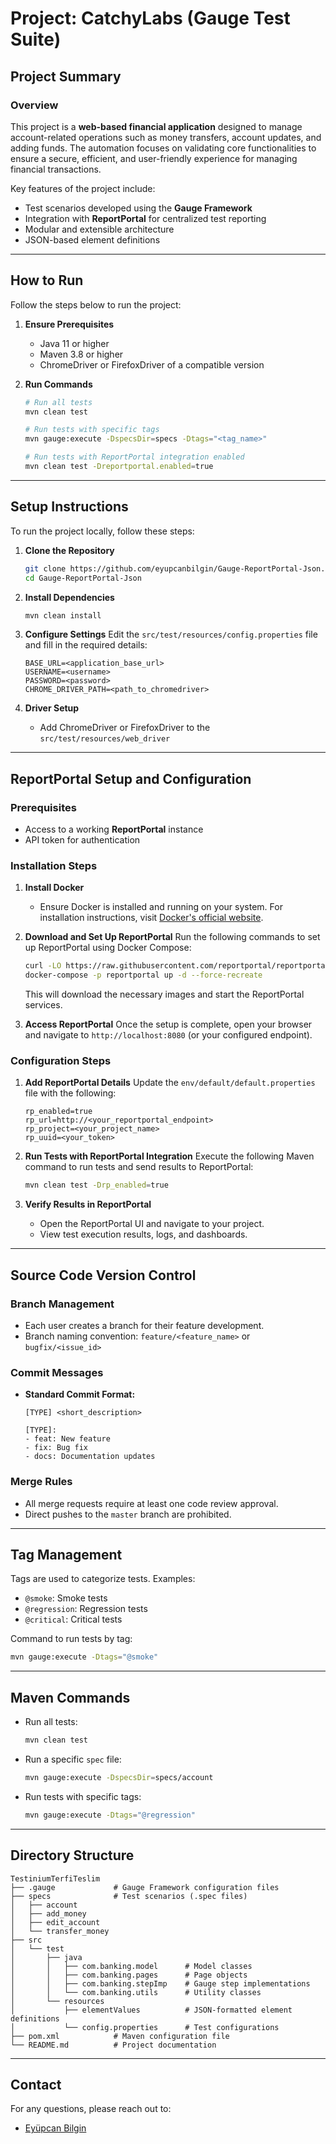 # Project: CatchyLabs (Gauge Test Suite)

## Project Summary
### Overview
This project is a **web-based financial application** designed to manage account-related operations such as money transfers, account updates, and adding funds. The automation focuses on validating core functionalities to ensure a secure, efficient, and user-friendly experience for managing financial transactions.

Key features of the project include:
- Test scenarios developed using the **Gauge Framework**
- Integration with **ReportPortal** for centralized test reporting
- Modular and extensible architecture
- JSON-based element definitions

---

## How to Run
Follow the steps below to run the project:

1. **Ensure Prerequisites**
    - Java 11 or higher
    - Maven 3.8 or higher
    - ChromeDriver or FirefoxDriver of a compatible version

2. **Run Commands**
   ```bash
   # Run all tests
   mvn clean test

   # Run tests with specific tags
   mvn gauge:execute -DspecsDir=specs -Dtags="<tag_name>"

   # Run tests with ReportPortal integration enabled
   mvn clean test -Dreportportal.enabled=true
   ```

---

## Setup Instructions
To run the project locally, follow these steps:

1. **Clone the Repository**
   ```bash
   git clone https://github.com/eyupcanbilgin/Gauge-ReportPortal-Json.git
   cd Gauge-ReportPortal-Json
   ```

2. **Install Dependencies**
   ```bash
   mvn clean install
   ```

3. **Configure Settings**
   Edit the `src/test/resources/config.properties` file and fill in the required details:
   ```properties
   BASE_URL=<application_base_url>
   USERNAME=<username>
   PASSWORD=<password>
   CHROME_DRIVER_PATH=<path_to_chromedriver>
   ```

4. **Driver Setup**
    - Add ChromeDriver or FirefoxDriver to the `src/test/resources/web_driver`

---

## ReportPortal Setup and Configuration

### Prerequisites
- Access to a working **ReportPortal** instance
- API token for authentication

### Installation Steps
1. **Install Docker**
    - Ensure Docker is installed and running on your system. For installation instructions, visit [Docker's official website](https://www.docker.com/get-started).

2. **Download and Set Up ReportPortal**
   Run the following commands to set up ReportPortal using Docker Compose:
   ```bash
   curl -LO https://raw.githubusercontent.com/reportportal/reportportal/master/docker-compose.yml
   docker-compose -p reportportal up -d --force-recreate
   ```

   This will download the necessary images and start the ReportPortal services.

3. **Access ReportPortal**
   Once the setup is complete, open your browser and navigate to `http://localhost:8080` (or your configured endpoint).

### Configuration Steps
1. **Add ReportPortal Details**
   Update the `env/default/default.properties` file with the following:
   ```properties
   rp_enabled=true
   rp_url=http://<your_reportportal_endpoint>
   rp_project=<your_project_name>
   rp_uuid=<your_token>
   ```

2. **Run Tests with ReportPortal Integration**
   Execute the following Maven command to run tests and send results to ReportPortal:
   ```bash
   mvn clean test -Drp_enabled=true
   ```

3. **Verify Results in ReportPortal**
    - Open the ReportPortal UI and navigate to your project.
    - View test execution results, logs, and dashboards.



---

## Source Code Version Control

### Branch Management
- Each user creates a branch for their feature development.
- Branch naming convention: `feature/<feature_name>` or `bugfix/<issue_id>`

### Commit Messages
- **Standard Commit Format:**
  ```
  [TYPE] <short_description>

  [TYPE]:
  - feat: New feature
  - fix: Bug fix
  - docs: Documentation updates
  ```

### Merge Rules
- All merge requests require at least one code review approval.
- Direct pushes to the `master` branch are prohibited.

---

## Tag Management
Tags are used to categorize tests. Examples:
- `@smoke`: Smoke tests
- `@regression`: Regression tests
- `@critical`: Critical tests

Command to run tests by tag:
```bash
mvn gauge:execute -Dtags="@smoke"
```

---

## Maven Commands

- Run all tests:
  ```bash
  mvn clean test
  ```

- Run a specific `spec` file:
  ```bash
  mvn gauge:execute -DspecsDir=specs/account
  ```

- Run tests with specific tags:
  ```bash
  mvn gauge:execute -Dtags="@regression"
  ```

---

## Directory Structure

```plaintext
TestiniumTerfiTeslim
├── .gauge             # Gauge Framework configuration files
├── specs              # Test scenarios (.spec files)
│   ├── account
│   ├── add_money
│   ├── edit_account
│   └── transfer_money
├── src
│   └── test
│       ├── java
│       │   ├── com.banking.model      # Model classes
│       │   ├── com.banking.pages      # Page objects
│       │   ├── com.banking.stepImp    # Gauge step implementations
│       │   └── com.banking.utils      # Utility classes
│       └── resources
│           ├── elementValues          # JSON-formatted element definitions
│           └── config.properties      # Test configurations
├── pom.xml            # Maven configuration file
└── README.md          # Project documentation
```

---

## Contact
For any questions, please reach out to:
- [Eyüpcan Bilgin](mailto:eyupcanbilgin.uni@gmail.com)
